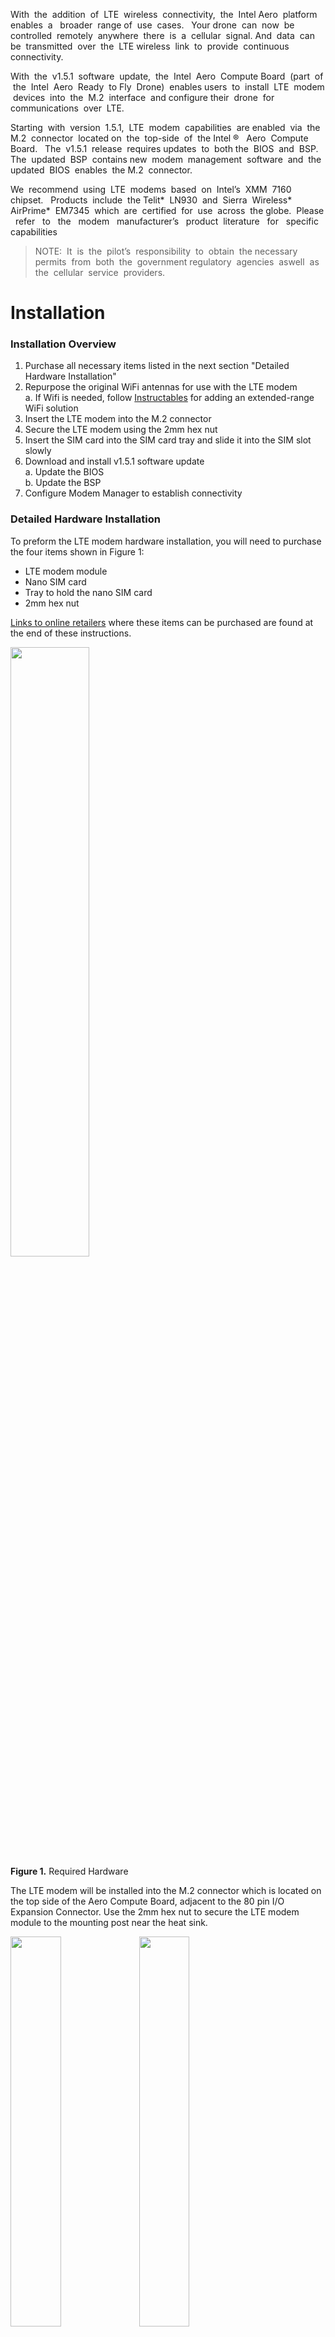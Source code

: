 With​ ​ the​ ​ addition​ ​ of​ ​ LTE​ ​ wireless​ ​ connectivity,​ ​ the​ ​ Intel​ ​ Aero​ ​ platform​ ​ enables​ ​ a ​ ​ broader​ ​ range
of​ ​ use​ ​ cases.​ ​ ​ Your​ ​ drone​ ​ can​ ​ now​ ​ be​ ​ controlled​ ​ remotely​ ​ anywhere​ ​ there​ ​ is​ ​ a ​ ​ cellular​ ​ signal.
And​ ​ data​ ​ can​ ​ be​ ​ transmitted​ ​ over​ ​ the​ ​ LTE​ ​ wireless​ ​ link​ ​ to​ ​ provide​ ​ continuous​ ​ connectivity.

With​ ​ the​ ​ v1.5.1​ ​ software​ ​ update,​ ​ the​ ​ Intel​ ​ Aero​ ​ Compute​ ​ Board​ ​ (part​ ​ of​ ​ the​ ​ Intel​ ​ Aero​ ​ Ready​ ​ to
Fly​ ​ Drone)​ ​ enables​ ​ users​ ​ to​ ​ install​ ​ LTE​ ​ modem​ ​ devices​ ​ into​ ​ the​ ​ M.2​ ​ interface​ ​ and​ ​ configure
their​ ​ drone​ ​ for​ ​ communications​ ​ over​ ​ LTE.

Starting​ ​ with​ ​ version​ ​ 1.5.1,​ ​ LTE​ ​ modem​ ​ capabilities​ ​ are​ ​ enabled​ ​ via​ ​ the​ ​ M.2​ ​ connector​ ​ located
on​ ​ the​ ​ top-side​ ​ of​ ​ the​ ​ Intel​ ®​ ​ ​ Aero​ ​ Compute​ ​ Board.​ ​ ​ The​ ​ v1.5.1​ ​ release​ ​ requires​ ​ updates​ ​ to​ ​ both
the​ ​ BIOS​ ​ and​ ​ BSP.​ ​ ​ The​ ​ updated​ ​ BSP​ ​ contains​ ​ new​ ​ modem​ ​ management​ ​ software​ ​ and​ ​ the
updated​ ​ BIOS​ ​ enables​ ​ the​ ​ M.2​ ​ connector.

We​ ​ recommend​ ​ using​ ​ LTE​ ​ modems​ ​ based​ ​ on​ ​ Intel’s​ ​ XMM​ ​ 7160​ ​ chipset.​ ​ ​ Products​ ​ include​ ​ the
Telit*​ ​ LN930​ ​ and​ ​ Sierra​ ​ Wireless*​ ​ AirPrime*​ ​ EM7345​ ​ which​ ​ are​ ​ certified​ ​ for​ ​ use​ ​ across​ ​ the
globe.​ ​ ​ Please ​ ​ refer ​ ​ to ​ ​ the ​ ​ modem ​ ​ manufacturer’s ​ ​ product ​ ​ literature ​ ​ for ​ ​ specific ​ ​ capabilities

> NOTE:​​ ​ It​ ​ is​ ​ the​ ​ pilot’s​ ​ responsibility​ ​ to​ ​ obtain​ ​ the​ ​ necessary​ ​ permits​ ​ from​ ​ both​ ​ the​ ​ government
regulatory​ ​ agencies​ ​ as​ ​ well​ ​ as​ ​ the​ ​ cellular​ ​ service​ ​ providers.


# Installation 
### Installation Overview
1. Purchase all necessary items listed in the next section "Detailed Hardware Installation"  
2. Repurpose the original WiFi antennas for use with the LTE modem  
  a. If Wifi is needed, follow [Instructables](http://www.instructables.com/id/Intel-Aero-Drone-Extending-Wifi-Range/) for adding an extended-range WiFi solution   
3. Insert the LTE modem into the M.2 connector  
4. Secure the LTE modem using the 2mm hex nut  
5. Insert the SIM card into the SIM card tray and slide it into the SIM slot slowly  
6. Download and install v1.5.1 software update  
  a. Update the BIOS  
  b. Update the BSP  
7. Configure Modem Manager to establish connectivity

### Detailed Hardware Installation
To preform the LTE modem hardware installation, you will need to purchase the four items shown in Figure 1:
* LTE modem module
* Nano SIM card
* Tray to hold the nano SIM card
* 2mm hex nut

[Links to online retailers](https://github.comhttps://raw.githubusercontent.com/guermonprez/meta-intel-aero/wiki/90-(References)-Enabling-LTE-Modems#resources) where these items can be purchased are found at the end of these instructions.

<img src="https://raw.githubusercontent.com/guermonprez/intel-aero-documents/master/doc_photos/lte_required_hw.png?raw=true" width=50%/><br>
**Figure 1.** Required Hardware

The LTE modem will be installed into the M.2 connector which is located on the top side of the Aero Compute Board, adjacent to the 80 pin I/O Expansion Connector. Use the 2mm hex nut to secure the LTE modem module to the mounting post near the heat sink.

<img src="https://raw.githubusercontent.com/guermonprez/intel-aero-documents/master/doc_photos/lte_modem_tilt.png?raw=true" width= 40%/> <img src="https://raw.githubusercontent.com/intel-aero/Documents/master/doc_photos/lte_modem_fit.png?raw=true" width=40%/> <br>
**Figure 2.** Insert modem into M.2 and secure it with the 2mm hex nut  

### Connecting the Antennas
When installing the LTE modem, two antennas are required for proper operation. Both the Intel Aero Ready to Fly Drone and the Intel Compute Board are shipped with two WiFi antenna. These two antennas appear as "wings" attached to the sides of the plastic enclosure. The WiFi antennas will be re-purposed for use with the LTE modem.

<img src="https://raw.githubusercontent.com/guermonprez/intel-aero-documents/master/doc_photos/lte_wifi_wings.png?raw=true" width=50%/><br>
**Figure 4.** Image showing location of the wings

if WiFi communication is not needed, then carefully disconnect the antennas micro SMA connectors from the WiFi module on the bottom of the Aero Compute Board and connect them to the two micro SMA connectors on the LTE modem. These are very small connectors. The antennas will "pop" off. Be gentle and careful when removing them. After connecting them to the LTE modem, verify a good connection is made by rotating the antenna on the micro SMA connector to verify that it can rotate freely. If the antenna does not rotate freely, then the antenna is not properly seated on the micro SMA connector.

<img src="https://raw.githubusercontent.com/guermonprez/intel-aero-documents/master/doc_photos/lte_wifi_antenna.png?raw=true" width= 40%/> <img src="https://raw.githubusercontent.com/intel-aero/Documents/master/doc_photos/lte_modem_antenna.png?raw=true" width=40%/> <br>
**Figure 5.** Image on the left shows the removal of the antenna from the WiFi module underneath the Aero Compute Board. Then on the right they are attached to the modem. 

If both WiFi and LTE modem functions are required, we recommend replacing the Intel Aero Ready to Fly Drone's WiFi antennas by following our "[Instructable](http://www.instructables.com/id/Intel-Aero-Drone-Extending-Wifi-Range/)" which will extend the range of the drone's WiFi radio. This will allow you to then use the original WiFi antennas for the LTE modem as described above. 

### Installing the nano SIM card
The​ ​ SIM​ ​ card​ ​ slot​ ​ is​ ​ located​ ​ on​ ​ the​ ​ bottom​ ​ side​ ​ of​ ​ the​ ​ Compute​ ​ Board​ ​ underneath​ ​ the​ ​ 80​ ​ pin​ ​ I/O
Expansion​ ​ Connector.​ ​ You​ ​ will​ ​ notice​ ​ that​ ​ when​ ​ the​ ​ SIM​ ​ card​ ​ is​ ​ inserted,​ ​ the​ ​ SIM​ ​ tray​ ​ sticks​ ​ out
more​ ​ than​ ​ allowed​ ​ by​ ​ the​ ​ enclosure​ ​ which​ ​ prevents​ ​ the​ ​ Compute​ ​ Board​ ​ from​ ​ being​ ​ fully​ ​ seated.
To​ ​ accommodate​ ​ the​ ​ SIM​ ​ tray,​ ​ the​ ​ opening​ ​ for​ ​ the​ ​ SIM​ ​ card​ ​ must​ ​ be​ ​ widened.​ ​ ​ This​ ​ requires​ ​ a
modification​ ​ to​ ​ the​ ​ bottom​ ​ half​ ​ of​ ​ the​ ​ plastic​ ​ enclosure.

Using​ ​ a ​ ​ tool​ ​ of​ ​ your​ ​ choice​ ​ (X-Acto​ ​ knife​ ​ works​ ​ well),​ ​ make​ ​ an​ ​ opening​ ​ in​ ​ the​ ​ plastic​ ​ enclosure
for​ ​ the​ ​ SIM​ ​ tray​ ​ that​ ​ is​ ​ approximately​ ​ 16mm​ ​ x ​​ 5mm.​ ​ This​ ​ will​ ​ allow​ ​ enough​ ​ room​ ​ for​ ​ the​ ​ SIM​ ​ tray
to​ ​ sit​ ​ comfortably​ ​ within​ ​ the​ ​ enclosure​ ​ and​ ​ also​ ​ allow easy​ ​ access​ ​ for extracting the SIM​ ​ card.

<img src="https://raw.githubusercontent.com/guermonprez/intel-aero-documents/master/doc_photos/lte_enclosure.png?raw=true" width= 40%/> <img src="https://raw.githubusercontent.com/intel-aero/Documents/master/doc_photos/lte_enclosure_modified.png?raw=true" width=40%/> <br>
**Figure 6.** Image on the left shows how the SIM tray interferes with the plastic enclosure. Image on the right shows the SIM tray fits within the plastic enclosure after modifications.

# Software Configuration

### Install Necessary Software
Follow [these instructions](02-Initial-Setup) for downloading and installing the software [update](https://downloadcenter.intel.com/download/27019/Intel-Aero-Platform-for-UAVs-Installation-Files?product=100011). Both the BSP and BIOS must be updated to at least the following versions
* BSP v1.5.1
* BIOS v01.00.13  

Note that the Aero Ready to Fly Drone will also require the flight controller firmware to be updated as well.  Review the Aero [software release notes](https://github.comhttps://raw.githubusercontent.com/guermonprez/meta-intel-aero/wiki/98-Software-Release-Notes) for details.

### Verify Hardware is Recognized
After​ ​ updating,​ ​ open​ ​ up​ ​ a ​ ​ SSH​ ​ terminal​ ​ by​ ​ connecting​ ​ to​ ​ Aero's WiFi​ ​ Access​ ​ Point​ ​ (refer​ ​ to​ ​ this
[wiki](https://github.comhttps://raw.githubusercontent.com/guermonprez/meta-intel-aero/wiki/08-Aero-Network-and-System-Administration#networking-access-point-wifi)​ ).​ ​ ​ Modem​ ​ Manager​ ​ (replaces​ ​ Connection​ ​ Manager​ ​ on​ ​ previous​ ​ Aero  BSP​ ​ releases)​ ​ should
automatically​ ​ detect​ ​ the​ ​ installed​ ​ LTE​ ​ modem​ ​ and​ ​ enumerate​ ​ it​ ​ as​ ​ Modem​ ​ 0.​ ​ Query​ ​ the​ ​ modem
info​ ​ below.

    # mmcli -m 0
<img src="https://raw.githubusercontent.com/guermonprez/intel-aero-documents/master/doc_photos/lte_status.png?raw=true" /> <br>

If​ ​ the​ ​ LTE​ ​ modem​ ​ is​ ​ not​ ​ detected,​ ​ please​ ​ double​ ​ check​ ​ that​ ​ the​ ​ modem​ ​ is​ ​ seated​ ​ securely​ ​ and
the​ ​ SIM​ ​ card​ ​ is​ ​ properly​ ​ inserted.​ ​ Take​ ​ precautions​ ​ as​ ​ the​ ​ SIM​ ​ card​ ​ can​ ​ potentially​ ​ slide​ ​ out​ ​ due
to​ ​ airframe​ ​ vibrations​ ​ while​ ​ in​ ​ flight.

This is a good point to verify that the SIM card is properly recognized and is not locked. This can be found in the Status section reported above. If the SIM card is locked, contact your carrier for unlock instructions.

    lock: `none`
    state: `registered`

An​ ​ APN​ ​ must​ ​ be​ ​ set​ ​ to​ ​ correctly​ ​ to​ ​ access​ ​ the​ ​ public​ ​ internet.​ ​ Below​ ​ are​ ​ a ​ ​ few​ ​ carriers​ ​ in​ ​ the​ ​ U.S.
and​ ​ their​ ​ corresponding​ ​ APN.
* AT&T - "phone"
* Verizon - "vzwinternet"
* Tmobile - "fast.t-mobile.com"
* Sprint - "cinet.spcs"

APN name can be updated using the command below.

    # nmcli con modify modem gsm.apn <name> 

### Verify Connectivity
Reboot the system so that the configuration will take effect. With the previous "mmcli -m 0" command, find the bearer number from the output. Execute the following to show the details of the IP addresses.

    # mmcli -b <bearer number>

<img src="https://raw.githubusercontent.com/guermonprez/intel-aero-documents/master/doc_photos/lte_ip.png?raw=true" width=50%/> <br>

Below you can see the device "cdc-wdm0" with connection name "modem" is in the connected state. 

    # nmcli device

<img src="https://raw.githubusercontent.com/guermonprez/intel-aero-documents/master/doc_photos/lte_connection.png?raw=true" width=50%/> <br>

Verify internet connectivity by pinging your favorite website.

    # ping www.intel.com


# QGroundControl over LTE
By​ ​ default,​ ​ QGC​ ​ communicates​ ​ directly​ ​ with​ ​ Aero​ ​ when​ ​ connected​ ​ to​ ​ Aero's  WiFi ​ Access​ ​ Point.
However,​ ​ when​ ​ the​ ​ drone​ ​ is​ ​ on​ ​ LTE,​ ​ a ​ ​ direct​ ​ connection​ ​ is​ ​ non-trivial​ ​ as​ ​ both​ ​ the​ ​ drone​ ​ and​ ​ PC
can​ ​ be​ ​ behind​ ​ multiple​ ​ layers​ ​ of​ ​ NATs/firewall.

There​ ​ are​ ​ several​ ​ ways​ ​ to​ ​ circumvent​ ​ this.​ ​ In​ ​ the​ ​ options​ ​ described​ ​ below,​ ​ a ​ ​ cloud​ ​ server​ ​ is
used​ ​ to​ ​ help​ ​ route​ ​ packets​ ​ between​ ​ the​ ​ drone​ ​ and​ ​ PC.​ ​ These​ ​ servers​ ​ are​ ​ inexpensive​ ​ and​ ​ easy
to​ ​ set​ ​ up,​ ​ like​ ​ Amazon’s​ ​ [AWS](https://aws.amazon.com/)​​ ​ and​ ​ Google’s​ ​ [Compute​ ​ Engine](https://cloud.google.com/compute/)​.

### Option 1: Server running mavlink-router
On​ ​ the​ ​ Intel Aero​ ​ Ready to Fly Drone (aka Aero RTF),​ ​ mavlink-router​ ​ runs​ ​ locally​ ​ to​ ​ handle​ ​ routing​ ​ packets​ ​ between​ ​ the​ ​ flight controller​ ​ and​ ​ different​ ​ IP​ ​ endpoints.​ ​ But​ ​ we​ ​ can​ ​ also​ ​ deploy​ ​ another​ ​ instance​ ​ of​ ​ mavlink-router
in​ ​ the​ ​ cloud​ ​ to​ ​ handle​ ​ routing​ ​ just​ ​ IP​ ​ traffic.​ ​ Both​ ​ the​ ​ drone(s)​ ​ and​ ​ QGC​ ​ are​ ​ then​ ​ connected​ ​ to
this​ ​ cloud​ ​ based​ ​ mavlink-router​ ​ and​ ​ communication​ ​ is​ ​ established.​ ​ One​ ​ benefit​ ​ of​ ​ using​ ​ this
method​ ​ is​ ​ flight​ ​ logs​ ​ are​ ​ stored​ ​ automatically​ ​ in​ ​ the​ ​ cloud,​ ​ so​ ​ in​ ​ case​ ​ of​ ​ fly-aways​ ​ a ​ ​ copy​ ​ of​ ​ the
logs​ ​ can​ ​ be​ ​ retrieved.​ ​ This​ ​ method​ ​ also​ ​ scales​ ​ well​ ​ with​ ​ one-to-many​ ​ use​ ​ cases.

<img src="https://raw.githubusercontent.com/guermonprez/intel-aero-documents/master/doc_photos/lte_cloud_chart.png?raw=true" />

1. Obtain access to a Linux based cloud server and note its external IP
2. Configure the server's firewall to allow TCP traffic on port 5760
3. Access the server through a terminal. Build and deploy [mavlink-router](https://github.com/01org/mavlink-router)
4. On the Aero RTF, edit /etc/mavlink-router/main.conf and append the following line:
    [TcpEndpoint LTE]
    Address = XX.XX.XX.XX (replace with server ip)
    Port = 5760
5. Reboot the drone. Mavlink-router will automatically try to connect to the server
6. In QGC, under the Comm Links tab add an additional TCP connection with the server IP and port number
7. Click connect. You should now be communicating over LTE!

### Option 2: Server with SSH tunneling
This​ ​ method​ ​ is​ ​ simpler​ ​ to​ ​ deploy​ ​ and​ ​ requires​ ​ no​ ​ additional​ ​ software​ ​ on​ ​ the​ ​ server.​ ​ The​ ​ server
effectively​ ​ acts​ ​ as​ ​ a ​ ​ bridge​ ​ between​ ​ the​ ​ PC​ ​ and​ ​ drone.​ ​ Steps​ ​ below​ ​ assumes​ ​ AWS​ ​ cloud
service.

1. Obtain access to a Linux based cloud server and note its external IP
2. Configure the server's firewall to allow TCP traffic on port 5760

On PC execute:

    # ​ssh -i .keys/AmazonCloud.pem -L 5760:localhost:5760 -N <AWS User>@<AWS Instance>.compute.amazonaws.com
On Aero RTF execute:

    # ssh -i /home/root/.keys/AmazonCloud.pem -R 5760:localhost:5760 -N -f -T <AWS User>@<AWS Instance>.compute.amazonaws.com>/var/log/aero.log 2>&1

# Resources
These links are examples of where to purchase the required hardware.
Intel does not advocate any specific retailer. Use these links as general reference only.

| Item   |      Link      | 
|----------|-------------|
| LTE Modem | [Telit LN930](http://www.telit.com) <br> [Sierra Wireless AirPrime EM7345](http://www.sierrawireless.com) | 
| Nano SIM card |    Purchase from local wireless carrier   |  
| Nano SIM card tray | [Link](http://www.ebay.com/itm/282086505614) |  
| 2mm hex nut | [Link](https://www.amazon.com/FunnyToday365-50Pcs-Screw-Stainless-Steel/dp/B01GWZ7F90/ref=sr_1_1_sspa?ie=UTF8&qid=1506125433&sr=8-1-spons&keywords=2mm+hex+nut&psc=1) |

For all issues not addressed in this document, please submit them to the Aero online [Community Support Forum](https://communities.intel.com/community/tech/intel-aero)
